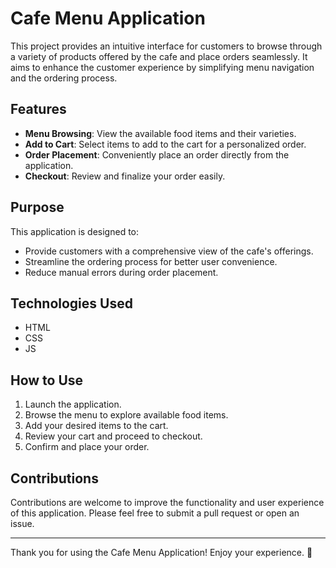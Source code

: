 # Cafe Menu Application

This project provides an intuitive interface for customers to browse through a variety of products offered by the cafe and place orders seamlessly. It aims to enhance the customer experience by simplifying menu navigation and the ordering process.

## Features

- **Menu Browsing**: View the available food items and their varieties.  
- **Add to Cart**: Select items to add to the cart for a personalized order.  
- **Order Placement**: Conveniently place an order directly from the application.  
- **Checkout**: Review and finalize your order easily.  

## Purpose

This application is designed to:  

- Provide customers with a comprehensive view of the cafe's offerings.  
- Streamline the ordering process for better user convenience.  
- Reduce manual errors during order placement.  

## Technologies Used

- HTML
- CSS  
- JS  

## How to Use

1. Launch the application.  
2. Browse the menu to explore available food items.  
3. Add your desired items to the cart.  
4. Review your cart and proceed to checkout.  
5. Confirm and place your order.  

## Contributions

Contributions are welcome to improve the functionality and user experience of this application. Please feel free to submit a pull request or open an issue.

---

Thank you for using the Cafe Menu Application! Enjoy your experience. 🍴
